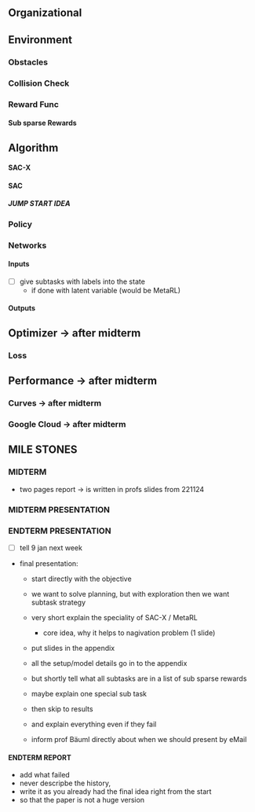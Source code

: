
## Organizational

## Environment

### Obstacles

### Collision Check
### Reward Func
#### Sub sparse Rewards
  
## Algorithm
#### SAC-X
#### SAC
##### JUMP START IDEA

### Policy
### Networks
#### Inputs
- [ ] give subtasks with labels into the state
  - if done with latent variable (would be MetaRL) 

#### Outputs

## Optimizer -> **after midterm**
### Loss
## Performance -> **after midterm**

### Curves -> **after midterm**


### Google Cloud -> **after midterm**


## MILE STONES

### MIDTERM
- two pages report -> is written in profs slides from 221124

### MIDTERM PRESENTATION


### ENDTERM PRESENTATION
- [ ] tell 9 jan next week

- final presentation:
  - start directly with the objective
  - we want to solve planning, but with exploration then we want subtask strategy
  - very short explain the speciality of SAC-X / MetaRL
    - core idea, why it helps to nagivation problem (1 slide)
  - put slides in the appendix 

  - all the setup/model details go in to the appendix
  - but shortly tell what all subtasks are in a list of sub sparse rewards
  - maybe explain one special sub task
  - then skip to results
  - and explain everything even if they fail
  - inform prof Bäuml directly about when we should present by eMail 

#### ENDTERM REPORT
- add what failed
- never descripbe the history, 
- write it as you already had the final idea right from the start
- so that the paper is not a huge version

